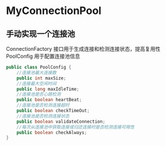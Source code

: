 # MyConnectionPool
## 手动实现一个连接池  
ConnectionFactory 接口用于生成连接和检测连接状态，提高复用性  
PoolConfig 用于配置连接池信息  
```java
public class PoolConfig {
    //连接池最大连接数
    public int maxSize;
    //连接最大空闲时间
    public long maxIdleTime;
    //连接池是否心跳检测
    public boolean heartBeat;
    //连接池是否检测连接超时
    public boolean checkTimeOut;
    //连接池是否检测连接状态
    public boolean validateConnection;
    //每次从连接池中获取连接或归还连接时是否检测连接可用性
    public boolean checkAlways;
}
```